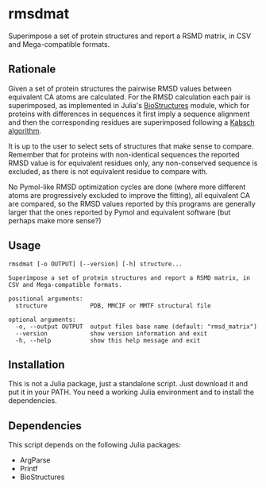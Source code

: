 # rmsdmat
Superimpose a set of protein structures and report a RSMD matrix, in CSV and Mega-compatible formats.

## Rationale
Given a set of protein structures the pairwise RMSD values between equivalent CA atoms are calculated. For
the RMSD calculation each pair is superimposed, as implemented in Julia's
[BioStructures](https://biojulia.net/BioStructures.jl/stable/) module, which for proteins with
differences in sequences it first imply a sequence alignment and then the corresponding residues are
superimposed following a [Kabsch algorithm](https://en.wikipedia.org/wiki/Kabsch_algorithm).

It is up to the user to select sets of structures that make sense to compare. Remember that for
proteins with non-identical sequences the reported RMSD value is for equivalent residues only, any
non-conserved sequence is excluded, as there is not equivalent residue to compare with.

No Pymol-like RMSD optimization cycles are done (where more different atoms are progressively excluded to improve
the fitting), all equivalent CA are compared, so the RMSD values reported by this programs are
generally larger that the ones reported by Pymol and equivalent software (but perhaps make more
sense?)

## Usage
```
rmsdmat [-o OUTPUT] [--version] [-h] structure...

Superimpose a set of protein structures and report a RSMD matrix, in
CSV and Mega-compatible formats.

positional arguments:
  structure            PDB, MMCIF or MMTF structural file

optional arguments:
  -o, --output OUTPUT  output files base name (default: "rmsd_matrix")
  --version            show version information and exit
  -h, --help           show this help message and exit
```

## Installation
This is not a Julia package, just a standalone script. Just download it and put it in your PATH. You need a working Julia environment and to install the dependencies.

## Dependencies
This script depends on the following Julia packages:

* ArgParse
* Printf
* BioStructures

